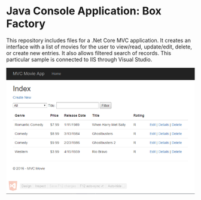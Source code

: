 Java Console Application: Box Factory
=====================================

This repository includes files for a .Net Core MVC application. It creates an interface with a list of movies for the user to view/read, update/edit, delete, or create new entries. It also allows filtered search of records. This particular sample is connected to IIS through Visual Studio.

![Console output](https://github.com/AlejandroCruz/mvc-app/blob/master/resources/MovieApp_User-Interface.PNG)